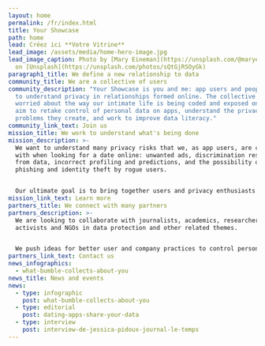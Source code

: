 ```yaml
---
layout: home
permalink: /fr/index.html
title: Your Showcase
path: home
lead: Créez ici **Votre Vitrine**
lead_image: /assets/media/home-hero-image.jpg
lead_image_caption: Photo by [Mary Eineman](https://unsplash.com/@maryeineman)
  on [Unsplash](https://unsplash.com/photos/sQtGjRSOyGk)
paragraph1_title: We define a new relationship to data
community_title: We are a collective of users
community_description: "Your Showcase is you and me: app users and people keen
  to understand privacy in relationships formed online. The collective is
  worried about the way our intimate life is being coded and exposed online. We
  aim to retake control of personal data on apps, understand the privacy
  problems they create, and work to improve data literacy."
community_link_text: Join us
mission_title: We work to understand what's being done
mission_description: >-
  We want to understand many privacy risks that we, as app users, are confronted
  with when looking for a date online: unwanted ads, discrimination resulting
  from data, incorrect profiling and predictions, and the possibility of
  phishing and identity theft by rogue users.


  Our ultimate goal is to bring together users and privacy enthusiasts to push for a paradigm shift.
mission_link_text: Learn more
partners_title: We connect with many partners
partners_description: >-
  We are looking to collaborate with journalists, academics, researchers,
  activists and NGOs in data protection and other related themes.


  We push ideas for better user and company practices to control personal data and date safely online. We are particularly interested in raising awareness, as well as building methodological protocols and privacy tools for data protection and literacy.
partners_link_text: Contact us
news_infographics:
  - what-bumble-collects-about-you
news_title: News and events
news:
  - type: infographic
    post: what-bumble-collects-about-you
  - type: editorial
    post: dating-apps-share-your-data
  - type: interview
    post: interview-de-jessica-pidoux-journal-le-temps
---
```

